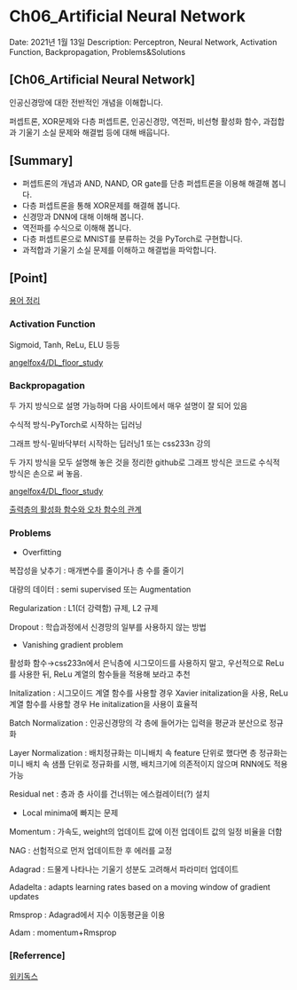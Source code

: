 # Ch06_Artificial Neural Network

Date: 2021년 1월 13일
Description: Perceptron, Neural Network, Activation Function, Backpropagation, Problems&Solutions

## [Ch06_Artificial Neural Network]

인공신경망에 대한 전반적인 개념을 이해합니다.

퍼셉트론, XOR문제와 다층 퍼셉트론, 인공신경망, 역전파, 비선형 활성화 함수, 과접합과 기울기 소실 문제와 해결법 등에 대해 배웁니다.

## [Summary]

- 퍼셉트론의 개념과 AND, NAND, OR gate를 단층 퍼셉트론을 이용해 해결해 봅니다.
- 다층 퍼셉트론을 통해 XOR문제를 해결해 봅니다.
- 신경망과 DNN에 대해 이해해 봅니다.
- 역전파를 수식으로 이해해 봅니다.
- 다층 퍼셉트론으로 MNIST를 분류하는 것을 PyTorch로 구현합니다.
- 과적합과 기울기 소실 문제를 이해하고 해결법을 파악합니다.

## [Point]

[용어 정리](https://www.notion.so/d5c1ce8b50644b17b26750e2fb203eb8)

### Activation Function

Sigmoid, Tanh, ReLu, ELU 등등

[angelfox4/DL_floor_study](https://github.com/angelfox4/DL_floor_study/tree/main/Ch03_Neural%20Network)

### Backpropagation

두 가지 방식으로 설명 가능하며 다음 사이트에서 매우 설명이 잘 되어 있음

수식적 방식-PyTorch로 시작하는 딥러닝

그래프 방식-밑바닥부터 시작하는 딥러닝1 또는 css233n 강의

두 가지 방식을 모두 설명해 놓은 것을 정리한 github로 그래프 방식은 코드로 수식적 방식은 손으로 써 놓음.

[angelfox4/DL_floor_study](https://github.com/angelfox4/DL_floor_study/tree/main/ch05_backpropagation)

[출력층의 활성화 함수와 오차 함수의 관계](https://www.notion.so/0c1f88783370414e986bd2b93d8a2af7)

### **Problems**

- Overfitting

복잡성을 낮추기 : 매개변수를 줄이거나 층 수를 줄이기

대량의 데이터 : semi supervised 또는 Augmentation

Regularization : L1(더 강력함) 규제, L2 규제

Dropout : 학습과정에서 신경망의 일부를 사용하지 않는 방법

- Vanishing gradient problem

활성화 함수→css233n에서 은닉층에 시그모이드를 사용하지 말고, 우선적으로 ReLu를 사용한 뒤, ReLu 계열의 함수들을 적용해 보라고 추천

Initalization : 시그모이드 계열 함수를 사용할 경우 Xavier initalization을 사용, ReLu 계열 함수를 사용할 경우 He initalization을 사용이 효율적

Batch Normalization : 인공신경망의 각 층에 들어가는 입력을 평균과 분산으로 정규화

Layer Normalization : 배치정규화는 미니배치 속 feature 단위로 했다면 층 정규화는 미니 배치 속 샘플 단위로 정규화를 시행, 배치크기에 의존적이지 않으며 RNN에도 적용 가능

Residual net : 층과 층 사이를 건너뛰는 에스컬레이터(?) 설치

- Local minima에 빠지는 문제

Momentum : 가속도, weight의 업데이트 값에 이전 업데이트 값의 일정 비율을 더함

NAG : 선험적으로 먼저 업데이트한 후 에러를 교정

Adagrad : 드물게 나타나는 기울기 성분도 고려해서 파라미터 업데이트

Adadelta : adapts learning rates based on a moving window of gradient updates

Rmsprop : Adagrad에서 지수 이동평균을 이용

Adam : momentum+Rmsprop

### [Referrence]

[위키독스](https://wikidocs.net/book/2788)